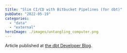 ```yaml
---
title: "Slim CI/CD with Bitbucket Pipelines (for dbt)"
pubDate: "2022-05-19"
categories:
  - "data"
  - "external"
heroImage: ./images/untangling_computer.png
---
```


Article published at [the dbt Developer Blog](https://docs.getdbt.com/blog/slim-ci-cd-with-bitbucket-pipelines).
